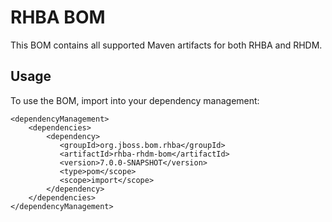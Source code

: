 RHBA BOM
===================================

This BOM contains all supported Maven artifacts for both RHBA and RHDM.
 
Usage
-----
 
To use the BOM, import into your dependency management:

    <dependencyManagement>
        <dependencies>
            <dependency>
               <groupId>org.jboss.bom.rhba</groupId>
               <artifactId>rhba-rhdm-bom</artifactId>
               <version>7.0.0-SNAPSHOT</version>
               <type>pom</scope>
               <scope>import</scope>
            </dependency>
        </dependencies>
    </dependencyManagement>
